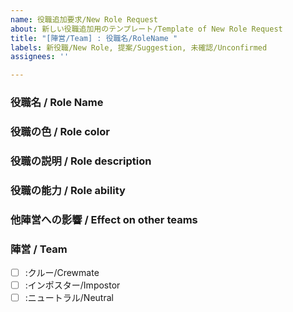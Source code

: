 ```yaml
---
name: 役職追加要求/New Role Request
about: 新しい役職追加用のテンプレート/Template of New Role Request
title: "[陣営/Team] : 役職名/RoleName "
labels: 新役職/New Role, 提案/Suggestion, 未確認/Unconfirmed
assignees: ''

---
```



### 役職名 / Role Name

### 役職の色 / Role color

### 役職の説明 / Role description

### 役職の能力 / Role ability
<!-- 第三陣営以外は能力に関しての説明だけではなく、その能力の発動コストやリスク等も記載して下さい / Except for the third team, please include not only a description of the ability, but also the cost and risk of activating that ability. -->


### 他陣営への影響 / Effect on other teams


### 陣営 / Team
- [ ] :クルー/Crewmate
- [ ] :インポスター/Impostor
- [ ] :ニュートラル/Neutral
